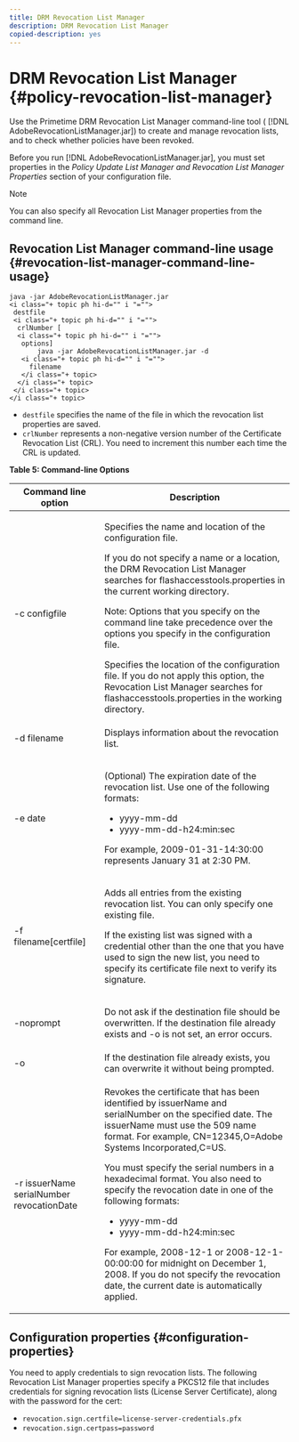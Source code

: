 ```yaml
---
title: DRM Revocation List Manager
description: DRM Revocation List Manager
copied-description: yes
---
```


# DRM Revocation List Manager {#policy-revocation-list-manager}

Use the Primetime DRM Revocation List Manager command-line tool ( [!DNL AdobeRevocationListManager.jar]) to create and manage revocation lists, and to check whether policies have been revoked.

Before you run [!DNL AdobeRevocationListManager.jar], you must set properties in the *Policy Update List Manager and Revocation List Manager Properties* section of your configuration file. 

>[!NOTE]
>
>You can also specify all Revocation List Manager properties from the command line.

## Revocation List Manager command-line usage {#revocation-list-manager-command-line-usage}

```
java -jar AdobeRevocationListManager.jar 
<i class="+ topic ph hi-d="" i "="">
 destfile 
 <i class="+ topic ph hi-d="" i "="">
  crlNumber [
  <i class="+ topic ph hi-d="" i "="">
   options] 
       java -jar AdobeRevocationListManager.jar -d 
   <i class="+ topic ph hi-d="" i "="">
     filename
   </i class="+ topic>
  </i class="+ topic>
 </i class="+ topic>
</i class="+ topic>
```

* `destfile` specifies the name of the file in which the revocation list properties are saved. 
* `crlNumber` represents a non-negative version number of the Certificate Revocation List (CRL). You need to increment this number each time the CRL is updated.

**Table 5: Command-line Options**

<table frame="all" colsep="1" rowsep="1" class="+ topic/table adobe-d/table " id="table_a3y_wqy_n4">  
 <thead class="- topic/thead "> 
  <tr rowsep="1" class="- topic/row "> 
   <th colname="1" class="- topic/entry entry"> Command line option </th> 
   <th colname="2" class="- topic/entry entry"> Description </th> 
  </tr> 
 </thead>
 <tbody class="- topic/tbody "> 
  <tr rowsep="1" class="- topic/row "> 
   <td colname="1" class="- topic/entry "><span class="+ topic/ph pr-d/codeph codeph">-c configfile</span> </td> 
   <td colname="2" class="- topic/entry "><p class="- topic/p ">Specifies the name and location of the configuration file. </p><p class="- topic/p ">If you do not specify a name or a location, the DRM Revocation List Manager searches for <span class="filepath"> flashaccesstools.properties</span> in the current working directory. </p><p>Note:  Options that you specify on the command line take precedence over the options you specify in the configuration file. </p>Specifies the location of the configuration file. If you do not apply this option, the Revocation List Manager searches for <span class="filepath"> flashaccesstools.properties</span> in the working directory. </td> 
  </tr> 
  <tr rowsep="1" class="- topic/row "> 
   <td colname="1" class="- topic/entry "><span class="+ topic/ph pr-d/codeph codeph">-d filename</span> </td> 
   <td colname="2" class="- topic/entry "> <p class="- topic/p ">Displays information about the revocation list. </p> </td> 
  </tr> 
  <tr rowsep="1" class="- topic/row "> 
   <td colname="1" class="- topic/entry "><span class="+ topic/ph pr-d/codeph codeph">-e date</span> </td> 
   <td colname="2" class="- topic/entry "> <p class="- topic/p ">(Optional) The expiration date of the revocation list. Use one of the following formats: 
     <ul id="ul_2C89F8183C3647C593CB67576D9DED07"> 
      <li id="li_A866F6CBCB464193A119A6609C8F3B2A"><span class="+ topic/ph pr-d/codeph codeph">yyyy-mm-dd</span> </li> 
      <li id="li_B5F9F6C995E64464838DDE447848F707"><span class="+ topic/ph pr-d/codeph codeph">yyyy-mm-dd-h24:min:sec</span> </li> 
     </ul>For example, 2009-01-31-14:30:00 represents January 31 at 2:30 PM. </p> </td> 
  </tr> 
  <tr rowsep="1" class="- topic/row "> 
   <td colname="1" class="- topic/entry "><span class="codeph">-f filename[certfile]</span> </td> 
   <td colname="2" class="- topic/entry "> <p>Adds all entries from the existing revocation list. You can only specify one existing file. </p> <p class="- topic/p ">If the existing list was signed with a credential other than the one that you have used to sign the new list, you need to specify its certificate file next to verify its signature. </p> </td> 
  </tr> 
  <tr rowsep="1" class="- topic/row "> 
   <td colname="1" class="- topic/entry "><span class="codeph"> -noprompt</span> </td> 
   <td colname="2" class="- topic/entry "> <p class="- topic/p ">Do not ask if the destination file should be overwritten. If the destination file already exists and <span class="codeph"> -o</span> is not set, an error occurs. </p> </td> 
  </tr> 
  <tr rowsep="1" class="- topic/row "> 
   <td colname="1" class="- topic/entry "><span class="codeph"> -o</span> </td> 
   <td colname="2" class="- topic/entry "> If the destination file already exists, you can overwrite it without being prompted. </td> 
  </tr> 
  <tr rowsep="0" class="- topic/row "> 
   <td colname="1" class="- topic/entry "><span class="codeph">-r issuerName serialNumber revocationDate</span> </td> 
   <td colname="2" class="- topic/entry "> <p class="- topic/p ">Revokes the certificate that has been identified by <span class="codeph"> issuerName</span> and <span class="codeph"> serialNumber</span> on the specified date. The <span class="codeph"> issuerName</span> must use the 509 name format. For example, <span class="codeph"> CN=12345,O=Adobe Systems Incorporated,C=US</span>. </p> <p>You must specify the serial numbers in a hexadecimal format. You also need to specify the revocation date in one of the following formats: 
     <ul id="ul_1524FBC6818248F3A2B271243E649400"> 
      <li id="li_BC618EA2332D42A59B1B5434CAFFD2AF"><span class="+ topic/ph pr-d/codeph codeph">yyyy-mm-dd</span> </li> 
      <li id="li_97F77810D20C4CF2944EFCFF5DFAE467"><span class="+ topic/ph pr-d/codeph codeph">yyyy-mm-dd-h24:min:sec</span> </li> 
     </ul>For example, 2008-12-1 or 2008-12-1-00:00:00 for midnight on December 1, 2008. If you do not specify the revocation date, the current date is automatically applied. </p> </td> 
  </tr> 
 </tbody> 
</table>

## Configuration properties {#configuration-properties}

You need to apply credentials to sign revocation lists. The following Revocation List Manager properties specify a PKCS12 file that includes credentials for signing revocation lists (License Server Certificate), along with the password for the cert:

* `revocation.sign.certfile=license-server-credentials.pfx` 
* `revocation.sign.certpass=password`